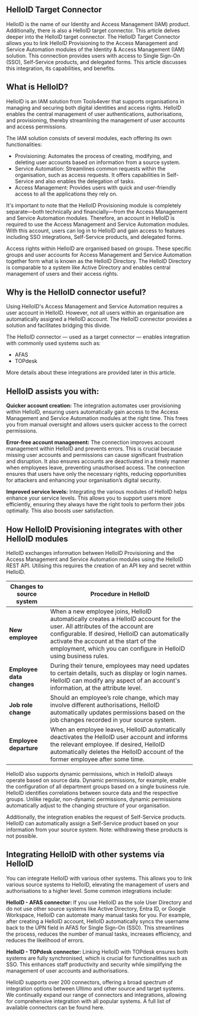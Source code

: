 ## HelloID Target Connector

HelloID is the name of our Identity and Access Management (IAM) product. Additionally, there is also a HelloID target connector. This article delves deeper into the HelloID target connector. The HelloID Target Connector allows you to link HelloID Provisioning to the Access Management and Service Automation modules of the Identity & Access Management (IAM) solution. This connection provides users with access to Single Sign-On (SSO), Self-Service products, and delegated forms. This article discusses this integration, its capabilities, and benefits.

## What is HelloID?

HelloID is an IAM solution from Tools4ever that supports organisations in managing and securing both digital identities and access rights. HelloID enables the central management of user authentications, authorisations, and provisioning, thereby streamlining the management of user accounts and access permissions.

The IAM solution consists of several modules, each offering its own functionalities:

*	Provisioning: Automates the process of creating, modifying, and deleting user accounts based on information from a source system.
*	Service Automation: Streamlines common requests within the organisation, such as access requests. It offers capabilities in Self-Service and also enables the delegation of tasks.
*	Access Management: Provides users with quick and user-friendly access to all the applications they rely on.

It's important to note that the HelloID Provisioning module is completely separate—both technically and financially—from the Access Management and Service Automation modules. Therefore, an account in HelloID is required to use the Access Management and Service Automation modules. With this account, users can log in to HelloID and gain access to features including SSO integrations, Self-Service products, and delegated forms.

Access rights within HelloID are organised based on groups. These specific groups and user accounts for Access Management and Service Automation together form what is known as the HelloID Directory. The HelloID Directory is comparable to a system like Active Directory and enables central management of users and their access rights.

## Why is the HelloID connector useful?
Using HelloID's Access Management and Service Automation requires a user account in HelloID. However, not all users within an organisation are automatically assigned a HelloID account. The HelloID connector provides a solution and facilitates bridging this divide.

The HelloID connector — used as a target connector — enables integration with commonly used systems such as:

*	AFAS
*	TOPdesk

More details about these integrations are provided later in this article.

## HelloID assists you with:

**Quicker account creation:** The integration automates user provisioning within HelloID, ensuring users automatically gain access to the Access Management and Service Automation modules at the right time. This frees you from manual oversight and allows users quicker access to the correct permissions.

**Error-free account management:** The connection improves account management within HelloID and prevents errors. This is crucial because missing user accounts and permissions can cause significant frustration and disruption. It also ensures accounts are deactivated in a timely manner when employees leave, preventing unauthorised access. The connection ensures that users have only the necessary rights, reducing opportunities for attackers and enhancing your organisation’s digital security.

**Improved service levels:** Integrating the various modules of HelloID helps enhance your service levels. This allows you to support users more efficiently, ensuring they always have the right tools to perform their jobs optimally. This also boosts user satisfaction.

## How HelloID Provisioning integrates with other HelloID modules

HelloID exchanges information between HelloID Provisioning and the Access Management and Service Automation modules using the HelloID REST API. Utilising this requires the creation of an API key and secret within HelloID.

| Changes to source system | Procedure in HelloID |
| ------------------------ | -------------------- |
| **New employee** | 	When a new employee joins, HelloID automatically creates a HelloID account for the user. All attributes of the account are configurable. If desired, HelloID can automatically activate the account at the start of the employment, which you can configure in HelloID using business rules. |
| **Employee data changes** | 	During their tenure, employees may need updates to certain details, such as display or login names. HelloID can modify any aspect of an account's information, at the attribute level. |
| **Job role change** | 	Should an employee’s role change, which may involve different authorisations, HelloID automatically updates permissions based on the job changes recorded in your source system. |
| **Employee departure** | 	When an employee leaves, HelloID automatically deactivates the HelloID user account and informs the relevant employee. If desired, HelloID automatically deletes the HelloID account of the former employee after some time. |


HelloID also supports dynamic permissions, which in HelloID always operate based on source data. Dynamic permissions, for example, enable the configuration of all department groups based on a single business rule. HelloID identifies correlations between source data and the respective groups. Unlike regular, non-dynamic permissions, dynamic permissions automatically adjust to the changing structure of your organisation.

Additionally, the integration enables the request of Self-Service products. HelloID can automatically assign a Self-Service product based on your information from your source system. Note: withdrawing these products is not possible.

## Integrating HelloID with other systems via HelloID
You can integrate HelloID with various other systems. This allows you to link various source systems to HelloID, elevating the management of users and authorisations to a higher level. Some common integrations include:

**HelloID - AFAS connector:** If you use HelloID as the sole User Directory and do not use other source systems like Active Directory, Entra ID, or Google Workspace, HelloID can automate many manual tasks for you. For example, after creating a HelloID account, HelloID automatically syncs the username back to the UPN field in AFAS for Single Sign-On (SSO). This streamlines the process, reduces the number of manual tasks, increases efficiency, and reduces the likelihood of errors.

**HelloID - TOPdesk connector:** Linking HelloID with TOPdesk ensures both systems are fully synchronised, which is crucial for functionalities such as SSO. This enhances staff productivity and security while simplifying the management of user accounts and authorisations.

HelloID supports over 200 connectors, offering a broad spectrum of integration options between Ultimo and other source and target systems. We continually expand our range of connectors and integrations, allowing for comprehensive integration with all popular systems. A full list of available connectors can be found here.
